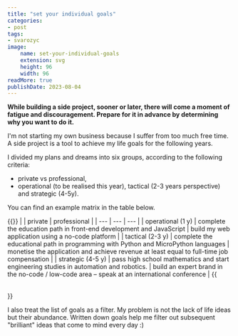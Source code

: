 ```yaml
---
title: "set your individual goals"
categories:
- post
tags:
- svarozyc
image:
    name: set-your-individual-goals
    extension: svg
    height: 96
    width: 96
readMore: true
publishDate: 2023-08-04
---
```

**While building a side project, sooner or later, there will come a moment of fatigue and discouragement. Prepare for it in advance by determining why you want to do it.**
<!--more-->
I'm not starting my own business because I suffer from too much free time. A side project is a tool to achieve my life goals for the following years.

I divided my plans and dreams into six groups, according to the following criteria:
- private vs professional,
- operational (to be realised this year), tactical (2-3 years perspective) and strategic (4-5y).

You can find an example matrix in the table below.

{{<table class="mono">}}
| | private | professional |
| --- | --- | --- |
| operational (1 y) | complete the education path in front-end development and JavaScript | build my web application using a no-code platform |
| tactical (2-3 y) | complete the educational path in programming with Python and MicroPython languages | monetise the application and achieve revenue at least equal to full-time job compensation |
| strategic (4-5 y) | pass high school mathematics and start engineering studies in automation and robotics. | build an expert brand in the no-code / low-code area – speak at an international conference |
{{</table>}}

I also treat the list of goals as a filter. My problem is not the lack of life ideas but their abundance. Written down goals help me filter out subsequent "brilliant" ideas that come to mind every day :)
